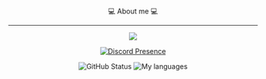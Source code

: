 <div align="center">
  💻 About me 💻
</div>
<hr />
<div align="center">
  <a href="https://github.com/JonasBerx">
      <img src="https://komarev.com/ghpvc/?username=JonasBerx">
  </a>
</div>
<div align="center">
<p align="center">
  
  [![Discord Presence](https://lanyard-profile-readme.vercel.app/api/232566719183323136)](https://discord.com/users/232566719183323136)

</p>
</div>

<p align="center">
    <img src = "https://github-readme-stats.vercel.app/api?username=JonasBerx&show_icons=true&include_all_commits=true&count_private=true&theme=dracula&layout=compact" alt="GitHub Status"/>
    <img src = "https://github-readme-stats.vercel.app/api/top-langs/?username=JonasBerx&show_icons=true&layout=compact&theme=dracula&langs_count=8&hide=javascript,html" alt="My languages">
</p>

<!--
**JonasBerx/JonasBerx** is a ✨ _special_ ✨ repository because its `README.md` (this file) appears on your GitHub profile.

Here are some ideas to get you started:

- 🔭 I’m currently working on ...
- 🌱 I’m currently learning ...
- 👯 I’m looking to collaborate on ...
- 🤔 I’m looking for help with ...
- 💬 Ask me about ...
- 📫 How to reach me: ...
- 😄 Pronouns: ...
- ⚡ Fun fact: ...
-->
